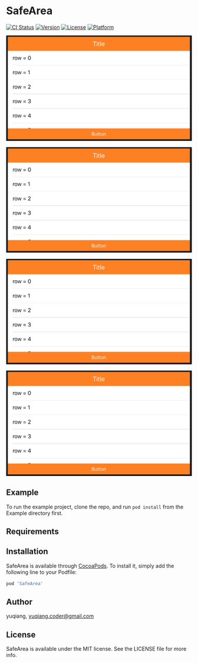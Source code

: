 # SafeArea

[![CI Status](https://img.shields.io/travis/oxape/SafeArea.svg?style=flat)](https://travis-ci.org/oxape/SafeArea)
[![Version](https://img.shields.io/cocoapods/v/SafeArea.svg?style=flat)](https://cocoapods.org/pods/SafeArea)
[![License](https://img.shields.io/cocoapods/l/SafeArea.svg?style=flat)](https://cocoapods.org/pods/SafeArea)
[![Platform](https://img.shields.io/cocoapods/p/SafeArea.svg?style=flat)](https://cocoapods.org/pods/SafeArea)

![iPhoneX-V](https://github.com/YQqiang/SafeAreaView/blob/master/iPhoneSE-H.png)

![iPhoneSE-V](https://github.com/YQqiang/SafeAreaView/blob/master/iPhoneSE-H.png)

![iPhoneX-H](https://github.com/YQqiang/SafeAreaView/blob/master/iPhoneSE-H.png)

![iPhoneSE-H](https://github.com/YQqiang/SafeAreaView/blob/master/iPhoneSE-H.png)


## Example

To run the example project, clone the repo, and run `pod install` from the Example directory first.

## Requirements

## Installation

SafeArea is available through [CocoaPods](https://cocoapods.org). To install
it, simply add the following line to your Podfile:

```ruby
pod 'SafeArea'
```

## Author

yuqiang, yuqiang.coder@gmail.com

## License

SafeArea is available under the MIT license. See the LICENSE file for more info.


